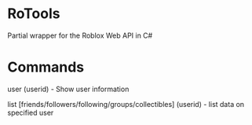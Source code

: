 # RoTools
Partial wrapper for the Roblox Web API in C#

# Commands
user (userid) - Show user information

list [friends/followers/following/groups/collectibles] (userid) - list data on specified user
